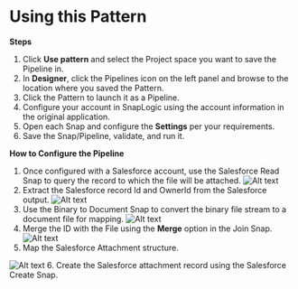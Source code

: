 # Using this Pattern

**Steps**

1. Click **Use pattern** and select the Project space you want to save the Pipeline in.
2. In **Designer**, click the Pipelines icon on the left panel and browse to the location where you saved the Pattern.
3. Click the Pattern to launch it as a Pipeline.
4. Configure your account in SnapLogic using the account information in the original application.
5. Open each Snap and configure the **Settings** per your requirements.
6. Save the Snap/Pipeline, validate, and run it.

**How to Configure the Pipeline**

1. Once configured with a Salesforce account, use the Salesforce Read Snap to query the record to which the file will be attached.
![Alt text](https://global.discourse-cdn.com/business5/uploads/snaplogic2/optimized/1X/b8cbbd53ca30fa0b229fc8310457ea0f55e2d0b1_2_600x450.png)
2. Extract the Salesforce record Id and OwnerId from the Salesforce output.
![Alt text](https://global.discourse-cdn.com/business5/uploads/snaplogic2/optimized/1X/a246ad126be9e6f231eeeb232c0d3c3a3785fc86_2_600x350.png)
3. Use the Binary to Document Snap to convert the binary file stream to a  document file for mapping.
![Alt text](https://global.discourse-cdn.com/business5/uploads/snaplogic2/optimized/1X/aec40b49c88a935762f27ddb07323a52202c44c5_2_600x250.png)
4. Merge the ID with the File using the **Merge** option in the Join Snap.
![Alt text](https://global.discourse-cdn.com/business5/uploads/snaplogic2/optimized/1X/6dcff47816cff6e4d5323ec830c63f61c030b52d_2_600x450.png)
5. Map the Salesforce Attachment structure.

![Alt text](https://global.discourse-cdn.com/business5/uploads/snaplogic2/optimized/1X/522457539b04370232439685f689db82e74e3f14_2_650x350.png)
6. Create the Salesforce attachment record using the Salesforce Create Snap.

